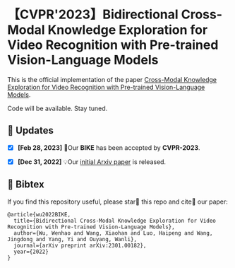 # 【CVPR'2023】Bidirectional Cross-Modal Knowledge Exploration for Video Recognition with Pre-trained Vision-Language Models

This is the official implementation of the paper [Cross-Modal Knowledge Exploration for Video Recognition with Pre-trained Vision-Language Models](https://arxiv.org/abs/2301.00182).

Code will be available. Stay tuned.

## 📣 Updates
- [x] **[Feb 28, 2023]** 🎉Our **BIKE** has been accepted by **CVPR-2023**.
- [x] **[Dec 31, 2022]** 💡Our [initial Arxiv paper](https://arxiv.org/abs/2301.00182) is released.


## 📌 Bibtex
If you find this repository useful, please star🌟 this repo and cite📑 our paper:

```
@article{wu2022BIKE,
  title={Bidirectional Cross-Modal Knowledge Exploration for Video Recognition with Pre-trained Vision-Language Models},
  author={Wu, Wenhao and Wang, Xiaohan and Luo, Haipeng and Wang, Jingdong and Yang, Yi and Ouyang, Wanli},
  journal={arXiv preprint arXiv:2301.00182},
  year={2022}
}
```
